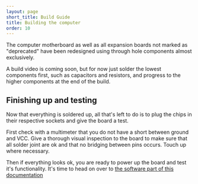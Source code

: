```yaml
---
layout: page
short_title: Build Guide
title: Building the computer
order: 10
---
```


The computer motherboard as well as all expansion boards not marked as "deprecated" have been redesigned using through hole components almost exclusively.

A build video is coming soon, but for now just solder the lowest components first, such as capacitors and resistors, and progress to the higher components at the end of the build.

## Finishing up and testing

Now that everything is soldered up, all that's left to do is to plug the chips in their respective sockets and give the board a test.

First check with a multimeter that you do not have a short between ground and VCC. Give a thorough visual inspection to the board to make sure that all solder joint are ok and that no bridging between pins occurs. Touch up where necessary.

Then if everything looks ok, you are ready to power up the board and test it's functionality. It's time to head on over to [the software part of this documentation](/Software)

